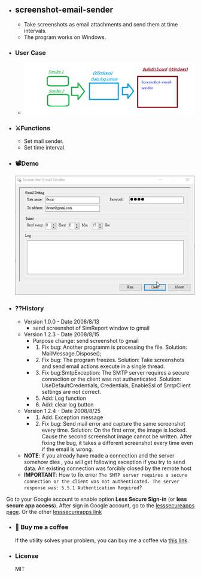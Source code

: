- ## screenshot-email-sender
	- Take screenshots as email attachments and send them at time intervals.
	- The program works on Windows.
- ### User Case
	- ![user case.png](./assets/user_case_1649905881635_0.png)
- ### :crossed_swords:Functions
	- Set mail sender.
	- Set time interval.
- ### :film_projector:Demo
  ![screenshot-email-sender demo.gif](./assets/screenshot-email-sender_demo_1649920679988_0.gif)
- ### ??History
	- Version 1.0.0 - Date 2008/8/13
		- send screenshot of SimReport window to gmail
	- Version 1.2.3 - Date 2008/8/15
		- Purpose change: send screenshot to gmail
		- 1. Fix bug: Another programm is processing the file.
		  Solution: MailMessage.Dispose();
		- 2. Fix bug: The program freezes.
		  Solution: Take screenshots and send email actions execute in a single thread.
		- 3. Fix bug:SmtpException: The SMTP server requires a secure connection or the client was not authenticated.
		  Solution: UseDefaultCredentials, Credentials, EnableSsl of SmtpClient settings are not correct.
		- 5. Add: Log function
		- 6. Add: clear log button
	- Version 1.2.4 - Date 2008/8/25
		- 1. Add: Exception message
		- 2. Fix bug: Send mail error and capture the same screenshot every time.
		  Solution: On the first error, the image is locked. Cause the second screenshot image cannot be written. After fixing the bug, it takes a different screenshot every time even if the email is wrong.
	- **NOTE**: if you already have made a connection and the server somehow dies , you will get following exception if you try to send data.
An existing connection was forcibly closed by the remote host
	- **IMPORTANT**: How to fix error `The SMTP server requires a secure connection or the client was not authenticated. The server response was: 5.5.1 Authentication Required`?

Go to your Google account to enable option **Less Secure Sign-in** (or **less secure app access**). After sign in Google account, go to the [lesssecureapps page](https://www.google.com/settings/security/lesssecureapps).  Or the other [lesssecureapps link](https://myaccount.google.com/lesssecureapps)
- ### :sparkling_heart: Buy me a coffee 
  If the utility solves your problem, you can buy me a coffee via [this link](https://www.buymeacoffee.com/zhihau).
- ### License
  MIT
